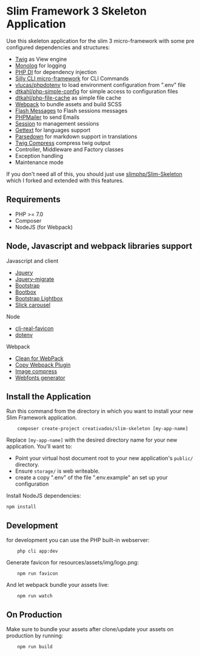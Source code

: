 # Slim Framework 3 Skeleton Application

Use this skeleton application for the slim 3 micro-framework with some pre configured dependencies and structures:

- [Twig](https://github.com/twigphp/Twig) as View engine
- [Monolog](https://github.com/monolog/monolog) for logging
- [PHP DI](https://github.com/PHP-DI/PHP-DI) for dependency injection
- [Silly CLI micro-framework](https://github.com/mnapoli/silly) for CLI Commands
- [vlucas/phpdotenv](https://github.com/vlucas/phpdotenv) to load environment configuration from ".env" file
- [dtkahl/php-simple-config](https://github.com/dtkahl/php-simple-config) for simple access to configuration files
- [dtkahl/php-file-cache](https://github.com/dtkahl/php-file-cache) as simple file cache
- [Webpack](https://github.com/webpack/webpack) to bundle assets and build SCSS 
- [Flash Messages](https://github.com/slimphp/Slim-Flash) to Flash sessions messages 
- [PHPMailer](https://github.com/PHPMailer/PHPMailer) to send Emails 
- [Session](https://github.com/bryanjhv/slim-session) to management sessions 
- [Gettext](https://github.com/oscarotero/Gettext) for languages support
- [Parsedown](https://github.com/erusev/parsedown) for markdown support in translations
- [Twig Compress](https://github.com/nochso/html-compress-twig) compress twig output
- Controller, Middleware and Factory classes
- Exception handling
- Maintenance mode

If you don't need all of this, you should just use [slimphp/Slim-Skeleton](https://github.com/slimphp/Slim-Skeleton) which I forked and extended with this features.

## Requirements

- PHP >= 7.0
- Composer
- NodeJS (for Webpack)

## Node, Javascript and webpack libraries support

Javascript and client
- [Jquery](https://github.com/jquery/jquery)
- [Jquery-migrate](https://github.com/jquery/jquery-migrate)
- [Bootstrap](https://github.com/twbs/bootstrap)
- [Bootbox](https://github.com/makeusabrew/bootbox)
- [Bootstrap Lightbox](https://github.com/ashleydw/lightbox)
- [Slick carousel](https://github.com/kenwheeler/slick/)

Node
- [cli-real-favicon](https://github.com/RealFaviconGenerator/cli-real-favicon)
- [dotenv](https://github.com/motdotla/dotenv)

Webpack
- [Clean for WebPack](https://github.com/johnagan/clean-webpack-plugin)
- [Copy Webpack Plugin](https://github.com/webpack-contrib/copy-webpack-plugin)
- [Image compress](https://github.com/tcoopman/image-webpack-loader)
- [Webfonts generator](https://github.com/jeerbl/webfonts-loader)



## Install the Application

Run this command from the directory in which you want to install your new Slim Framework application.

```
    composer create-project creativados/slim-skeleton [my-app-name]
```

Replace `[my-app-name]` with the desired directory name for your new application. You'll want to:

- Point your virtual host document root to your new application's `public/` directory.
- Ensure `storage/` is web writeable.
- create a copy ".env" of the file ".env.example" an set up your configuration

Install NodeJS dependencies:

```
npm install
```


## Development

for development you can use the PHP built-in webserver:

```
    php cli app:dev
```

Generate favicon for resources/assets/img/logo.png:

```
    npm run favicon
```

And let webpack bundle your assets live:

```
    npm run watch
```


## On Production

Make sure to bundle your assets after clone/update your assets on production by running:

```
    npm run build
```
